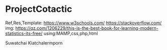 # ProjectCotactic
Ref,Res,Template:
https://www.w3schools.com/
https://stackoverflow.com/
img: https://qz.com/1206229/this-is-the-best-book-for-learning-modern-statistics-its-free/
using:MAMP,css,php,html

Suwatchai Kiatchalermporn
